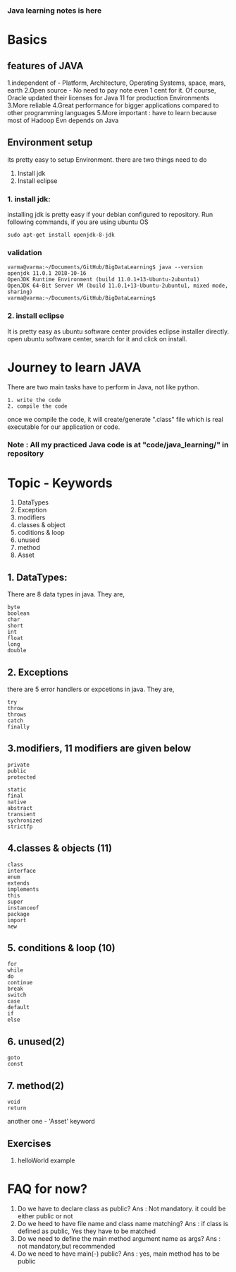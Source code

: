 ### Java learning notes is here

# Basics

## features of JAVA

1.independent of - Platform, Architecture, Operating Systems, space, mars, earth
2.Open source - No need to pay note even 1 cent for it. Of course, Oracle updated their licenses for Java 11 for production Environments
3.More reliable
4.Great performance for bigger applications compared to other programming languages
5.More important : have to learn because most of Hadoop Evn depends on Java

## Environment setup

its pretty easy to setup Environment. there are two things need to do

1. Install jdk
2. Install eclipse

### 1. install jdk:

installing jdk is pretty easy if your debian configured to repository. Run following commands, if you are using ubuntu OS

	sudo apt-get install openjdk-8-jdk


### validation

	varma@varma:~/Documents/GitHub/BigDataLearning$ java --version
	openjdk 11.0.1 2018-10-16
	OpenJDK Runtime Environment (build 11.0.1+13-Ubuntu-2ubuntu1)
	OpenJDK 64-Bit Server VM (build 11.0.1+13-Ubuntu-2ubuntu1, mixed mode, sharing)
	varma@varma:~/Documents/GitHub/BigDataLearning$ 

### 2. install eclipse

It is pretty easy as ubuntu software center provides eclipse installer directly. open ubuntu software center, search for it and click on install. 

# Journey to learn JAVA

There are two main tasks have to perform in Java, not like python.

	1. write the code
	2. compile the code

once we compile the code, it will create/generate ".class" file which is real executable for our application or code.

### Note : All my practiced Java code is at "code/java_learning/" in repository


# Topic - Keywords

1. DataTypes
2. Exception
3. modifiers
4. classes & object
5. coditions & loop
6. unused
7. method
8. Asset

## 1. DataTypes:

There are 8 data types in java. They are,

	byte
	boolean
	char
	short
	int
	float
	long
	double
## 2. Exceptions

there are 5 error handlers or expcetions in java. They are,

	try
	throw
	throws
	catch
	finally

## 3.modifiers, 11 modifiers are given below
	private
	public
	protected
	
	static
	final
	native
	abstract
	transient
	sychronized
	strictfp

## 4.classes & objects (11)
	class
	interface
	enum
	extends
	implements
	this
	super
	instanceof
	package
	import
	new

## 5. conditions & loop (10)
	for
	while
	do
	continue
	break
	switch
	case
	default
	if
	else

## 6. unused(2)
	goto
	const

## 7. method(2)
	void
	return

another one - 'Asset' keyword


## Exercises

1. helloWorld example


# FAQ for now?

1. Do we have to declare class as public?
Ans : Not mandatory. it could be either public or not
2. Do we heed to have file name and class name matching?
Ans : if class is defined as public, Yes they have to be matched
3. Do we need to define the main method argument name as args?
Ans : not mandatory,but recommended
4. Do we need to have main(-) public?
Ans : yes, main method has to be public


